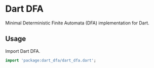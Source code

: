 # Dart DFA

Minimal Deterministic Finite Automata (DFA) implementation for Dart. 

## Usage

Import Dart DFA.

```dart
import 'package:dart_dfa/dart_dfa.dart';
```
